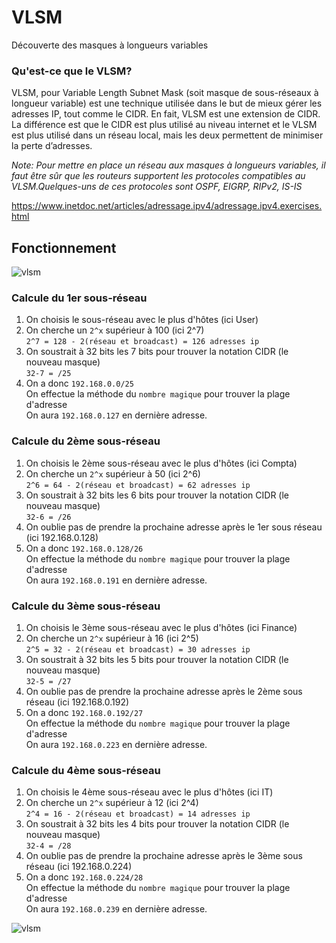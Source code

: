 # VLSM
Découverte des masques à longueurs variables

### Qu'est-ce que le VLSM?
VLSM, pour Variable Length Subnet Mask (soit masque de sous-réseaux à longueur variable) est une technique utilisée dans le but de mieux gérer les adresses IP, tout comme le CIDR. En fait, VLSM est une extension de CIDR. La différence est que le CIDR est plus utilisé au niveau internet et le VLSM est plus utilisé dans un réseau local, mais les deux permettent de minimiser la perte d’adresses.

*Note: Pour mettre en place un réseau aux masques à longueurs variables, il faut être sûr que les routeurs supportent les protocoles compatibles au VLSM.Quelques-uns de ces protocoles sont OSPF, EIGRP, RIPv2, IS-IS*

https://www.inetdoc.net/articles/adressage.ipv4/adressage.ipv4.exercises.html

## Fonctionnement
![vlsm](https://user-images.githubusercontent.com/83721477/167432812-e9ba60fc-5e8e-44ba-a5ea-f9d36cdd5229.png)

### Calcule du 1er sous-réseau
1. On choisis le sous-réseau avec le plus d'hôtes (ici User)
2. On cherche un `2^x` supérieur à 100 (ici 2^7)<br> `2^7 = 128 - 2(réseau et broadcast) = 126 adresses ip`
3. On soustrait à 32 bits les 7 bits pour trouver la notation CIDR (le nouveau masque)<br> `32-7 = /25`
4. On a donc `192.168.0.0/25`<br> On effectue la méthode du `nombre magique` pour trouver la plage d'adresse<br>On aura `192.168.0.127` en dernière adresse.

### Calcule du 2ème sous-réseau
1. On choisis le 2ème sous-réseau avec le plus d'hôtes (ici Compta)
2. On cherche un `2^x` supérieur à 50 (ici 2^6)<br> `2^6 = 64 - 2(réseau et broadcast) = 62 adresses ip`
3. On soustrait à 32 bits les 6 bits pour trouver la notation CIDR (le nouveau masque)<br> `32-6 = /26`
4. On oublie pas de prendre la prochaine adresse après le 1er sous réseau (ici 192.168.0.128)
5. On a donc `192.168.0.128/26`<br> On effectue la méthode du `nombre magique` pour trouver la plage d'adresse<br>On aura `192.168.0.191` en dernière adresse.

### Calcule du 3ème sous-réseau
1. On choisis le 3ème sous-réseau avec le plus d'hôtes (ici Finance)
2. On cherche un `2^x` supérieur à 16 (ici 2^5)<br> `2^5 = 32 - 2(réseau et broadcast) = 30 adresses ip`
3. On soustrait à 32 bits les 5 bits pour trouver la notation CIDR (le nouveau masque)<br> `32-5 = /27`
4. On oublie pas de prendre la prochaine adresse après le 2ème sous réseau (ici 192.168.0.192)
5. On a donc `192.168.0.192/27`<br> On effectue la méthode du `nombre magique` pour trouver la plage d'adresse<br>On aura `192.168.0.223` en dernière adresse.

### Calcule du 4ème sous-réseau
1. On choisis le 4ème sous-réseau avec le plus d'hôtes (ici IT)
2. On cherche un `2^x` supérieur à 12 (ici 2^4)<br> `2^4 = 16 - 2(réseau et broadcast) = 14 adresses ip`
3. On soustrait à 32 bits les 4 bits pour trouver la notation CIDR (le nouveau masque)<br> `32-4 = /28`
4. On oublie pas de prendre la prochaine adresse après le 3ème sous réseau (ici 192.168.0.224)
5. On a donc `192.168.0.224/28`<br> On effectue la méthode du `nombre magique` pour trouver la plage d'adresse<br>On aura `192.168.0.239` en dernière adresse.

![vlsm](https://user-images.githubusercontent.com/83721477/167438577-572eaae7-e7f9-4dbb-9a66-dc7bf006deaf.png)
